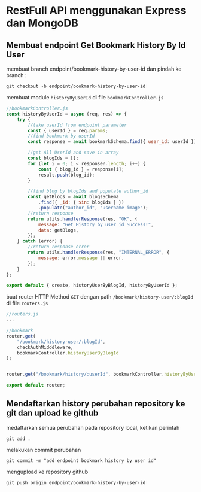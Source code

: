 # RestFull API menggunakan Express dan MongoDB

## Membuat endpoint Get Bookmark History By Id User

membuat branch endpoint/bookmark-history-by-user-id dan pindah ke branch :

```console
git checkout -b endpoint/bookmark-history-by-user-id
```

membuat module `historyByUserId` di file `bookmarkController.js`

```js
//bookmarkController.js
const historyByUserId = async (req, res) => {
    try {
        //take userId from endpoint parameter
        const { userId } = req.params;
        //find bookmark by userId
        const response = await bookmarkSchema.find({ user_id: userId });

        //get All UserId and save in array
        const blogIds = [];
        for (let i = 0; i < response?.length; i++) {
            const { blog_id } = response[i];
            result.push(blog_id);
        }

        //find blog by blogIds and populate author_id
        const getBlogs = await blogsSchema
            .find({ _id: { $in: blogIds } })
            .populate("author_id", "username image");
        //return response
        return utils.handlerResponse(res, "OK", {
            message: "Get History by user id Success!",
            data: getBlogs,
        });
    } catch (error) {
        //return response error
        return utils.handlerResponse(res, "INTERNAL_ERROR", {
            message: error.message || error,
        });
    }
};

export default { create, historyUserByBlogId, historyByUserId };
```

buat router HTTP Method `GET` dengan path `/bookmark/history-user/:blogId` di file `routers.js`

```js
//routers.js
...

//bookmark
router.get(
    "/bookmark/history-user/:blogId",
    checkAuthMidddleware,
    bookmarkController.historyUserByBlogId
);


router.get("/bookmark/history/:userId", bookmarkController.historyByUserId);

export default router;

```

## Mendaftarkan history perubahan repository ke git dan upload ke github

medaftarkan semua perubahan pada repository local, ketikan perintah

```console
git add .
```

melakukan commit perubahan

```console
git commit -m "add endpoint bookmark history by user id"
```

mengupload ke repository github

```console
git push origin endpoint/bookmark-history-by-user-id
```
